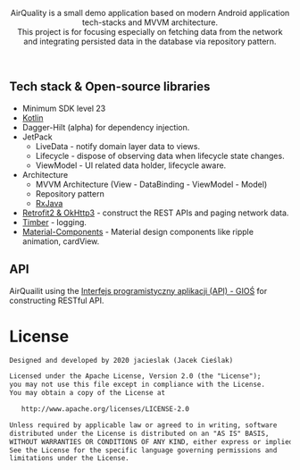 
<p align="center">  
AirQuality is a small demo application based on modern Android application tech-stacks and MVVM architecture.<br>This project is for focusing especially on fetching data from the network and integrating persisted data in the database via repository pattern.
</p>
</br>



## Tech stack & Open-source libraries
- Minimum SDK level 23
- [Kotlin](https://kotlinlang.org/) 
- Dagger-Hilt (alpha) for dependency injection.
- JetPack
  - LiveData - notify domain layer data to views.
  - Lifecycle - dispose of observing data when lifecycle state changes.
  - ViewModel - UI related data holder, lifecycle aware.
- Architecture
  - MVVM Architecture (View - DataBinding - ViewModel - Model)
  - Repository pattern
  - [RxJava](https://github.com/ReactiveX/RxJava)
- [Retrofit2 & OkHttp3](https://github.com/square/retrofit) - construct the REST APIs and paging network data.
- [Timber](https://github.com/JakeWharton/timber) - logging.
- [Material-Components](https://github.com/material-components/material-components-android) - Material design components like ripple animation, cardView.



## API

AirQuailit using the [Interfejs programistyczny aplikacji (API) - GIOŚ](http://powietrze.gios.gov.pl/pjp/content/api)  for constructing RESTful API.<br>



# License
```xml
Designed and developed by 2020 jacieslak (Jacek Cieślak)

Licensed under the Apache License, Version 2.0 (the "License");
you may not use this file except in compliance with the License.
You may obtain a copy of the License at

   http://www.apache.org/licenses/LICENSE-2.0

Unless required by applicable law or agreed to in writing, software
distributed under the License is distributed on an "AS IS" BASIS,
WITHOUT WARRANTIES OR CONDITIONS OF ANY KIND, either express or implied.
See the License for the specific language governing permissions and
limitations under the License.
```
